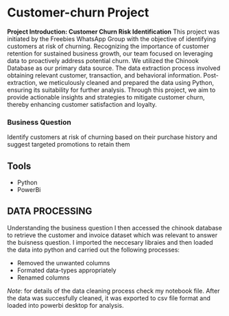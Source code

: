 # Customer-churn Project
**Project Introduction: Customer Churn Risk Identification**
This project was initiated by the Freebies WhatsApp Group with the objective of identifying customers at risk of churning. Recognizing the importance of customer retention for sustained business growth, our team focused on leveraging data to proactively address potential churn.
We utilized the Chinook Database as our primary data source. The data extraction process involved obtaining relevant customer, transaction, and behavioral information. Post-extraction, we meticulously cleaned and prepared the data using Python, ensuring its suitability for further analysis.
Through this project, we aim to provide actionable insights and strategies to mitigate customer churn, thereby enhancing customer satisfaction and loyalty.
### Business Question 
Identify customers at risk of churning based on their purchase history and suggest targeted promotions to retain them
## Tools
- Python
- PowerBi

## DATA PROCESSING 
Understanding the business question I then accessed the chinook database to retrieve the customer and invoice dataset which was relevant to answer the buisness question.
I imported the neccesary libraies and then loaded the data into python and carried out the following processes:
- Removed the unwanted columns
- Formated data-types appropriately
- Renamed columns 


*Note*: for details of the data cleaning process check my notebook file.
After the data was succesfully cleaned, it was exported to csv file format and loaded into powerbi desktop for analysis.
